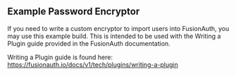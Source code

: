 ## Example Password Encryptor 

If you need to write a custom encryptor to import users into FusionAuth, you may use this example build. This is intended to be used with the Writing a Plugin guide provided in the FusionAuth documentation. 

Writing a Plugin guide is found here:  https://fusionauth.io/docs/v1/tech/plugins/writing-a-plugin